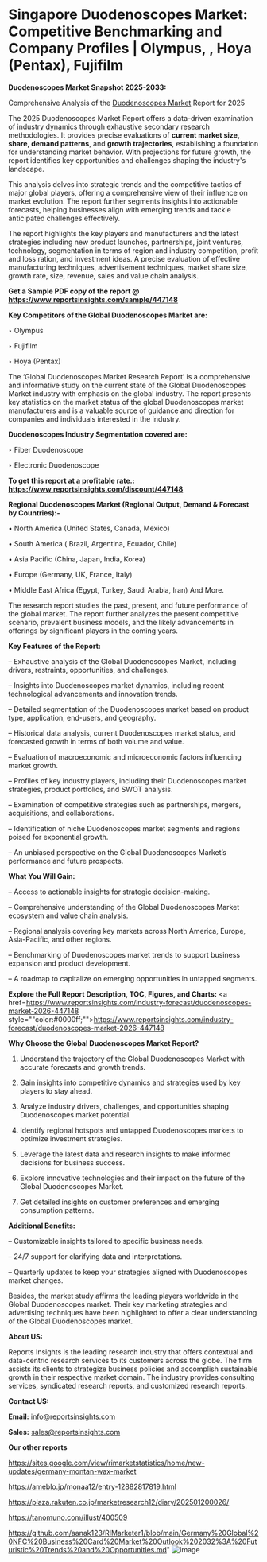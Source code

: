 # Singapore Duodenoscopes Market: Competitive Benchmarking and Company Profiles | Olympus, , Hoya (Pentax), Fujifilm

<strong>Duodenoscopes Market Snapshot 2025-2033:</strong>

Comprehensive Analysis of the <a href=https://www.reportsinsights.com/sample/447148>Duodenoscopes Market</a> Report for 2025

The 2025 Duodenoscopes Market Report offers a data-driven examination of industry dynamics through exhaustive secondary research methodologies. It provides precise evaluations of <strong>current market size, share, demand patterns</strong>, and <strong>growth trajectories</strong>, establishing a foundation for understanding market behavior. With projections for future growth, the report identifies key opportunities and challenges shaping the industry's landscape.

This analysis delves into strategic trends and the competitive tactics of major global players, offering a comprehensive view of their influence on market evolution. The report further segments insights into actionable forecasts, helping businesses align with emerging trends and tackle anticipated challenges effectively.

The report highlights the key players and manufacturers and the latest strategies including new product launches, partnerships, joint ventures, technology, segmentation in terms of region and industry competition, profit and loss ration, and investment ideas. A precise evaluation of effective manufacturing techniques, advertisement techniques, market share size, growth rate, size, revenue, sales and value chain analysis.

<strong>Get a Sample PDF copy of the report @ <a href=https://www.reportsinsights.com/sample/447148 style=color:#0000ff;>https://www.reportsinsights.com/sample/447148</a></strong>

<strong>Key Competitors of the Global Duodenoscopes Market are:</strong>

‣ Olympus

‣ Fujifilm

‣ Hoya (Pentax)

The ‘Global Duodenoscopes Market Research Report’ is a comprehensive and informative study on the current state of the Global Duodenoscopes Market industry with emphasis on the global industry. The report presents key statistics on the market status of the global Duodenoscopes market manufacturers and is a valuable source of guidance and direction for companies and individuals interested in the industry.

<strong>Duodenoscopes Industry Segmentation covered are:</strong>

‣ Fiber Duodenoscope

‣ Electronic Duodenoscope

<strong>To get this report at a profitable rate.: <a href=https://www.reportsinsights.com/discount/447148 style=color:#0000ff;>https://www.reportsinsights.com/discount/447148</a></strong>

<strong>Regional Duodenoscopes Market (Regional Output, Demand &amp; Forecast by Countries):-</strong>

• North America (United States, Canada, Mexico)

• South America ( Brazil, Argentina, Ecuador, Chile)

• Asia Pacific (China, Japan, India, Korea)

• Europe (Germany, UK, France, Italy)

• Middle East Africa (Egypt, Turkey, Saudi Arabia, Iran) And More.

The research report studies the past, present, and future performance of the global market. The report further analyzes the present competitive scenario, prevalent business models, and the likely advancements in offerings by significant players in the coming years.

<strong>Key Features of the Report:</strong>

– Exhaustive analysis of the Global Duodenoscopes Market, including drivers, restraints, opportunities, and challenges.

– Insights into Duodenoscopes market dynamics, including recent technological advancements and innovation trends.

– Detailed segmentation of the Duodenoscopes market based on product type, application, end-users, and geography.

– Historical data analysis, current Duodenoscopes market status, and forecasted growth in terms of both volume and value.

– Evaluation of macroeconomic and microeconomic factors influencing market growth.

– Profiles of key industry players, including their Duodenoscopes market strategies, product portfolios, and SWOT analysis.

– Examination of competitive strategies such as partnerships, mergers, acquisitions, and collaborations.

– Identification of niche Duodenoscopes market segments and regions poised for exponential growth.

– An unbiased perspective on the Global Duodenoscopes Market’s performance and future prospects.

<strong>What You Will Gain:</strong>

– Access to actionable insights for strategic decision-making.

– Comprehensive understanding of the Global Duodenoscopes Market ecosystem and value chain analysis.

– Regional analysis covering key markets across North America, Europe, Asia-Pacific, and other regions.

– Benchmarking of Duodenoscopes market trends to support business expansion and product development.

– A roadmap to capitalize on emerging opportunities in untapped segments.

<strong>Explore the Full Report Description, TOC, Figures, and Charts:</strong>
<a href=https://www.reportsinsights.com/industry-forecast/duodenoscopes-market-2026-447148 style=""color:#0000ff;"">https://www.reportsinsights.com/industry-forecast/duodenoscopes-market-2026-447148</a>

<strong>Why Choose the Global Duodenoscopes Market Report?</strong>

1. Understand the trajectory of the Global Duodenoscopes Market with accurate forecasts and growth trends.

2. Gain insights into competitive dynamics and strategies used by key players to stay ahead.

3. Analyze industry drivers, challenges, and opportunities shaping Duodenoscopes market potential.

4. Identify regional hotspots and untapped Duodenoscopes markets to optimize investment strategies.

5. Leverage the latest data and research insights to make informed decisions for business success.

6. Explore innovative technologies and their impact on the future of the Global Duodenoscopes Market.

7. Get detailed insights on customer preferences and emerging consumption patterns.

<strong>Additional Benefits:</strong>

– Customizable insights tailored to specific business needs.

– 24/7 support for clarifying data and interpretations.

– Quarterly updates to keep your strategies aligned with Duodenoscopes market changes.

Besides, the market study affirms the leading players worldwide in the Global Duodenoscopes market. Their key marketing strategies and advertising techniques have been highlighted to offer a clear understanding of the Global Duodenoscopes market.

<strong><strong>About US</strong>:</strong>

Reports Insights is the leading research industry that offers contextual and data-centric research services to its customers across the globe. The firm assists its clients to strategize business policies and accomplish sustainable growth in their respective market domain. The industry provides consulting services, syndicated research reports, and customized research reports.

<strong>Contact US:</strong>

<p class=><b>Email:</b> <a href=mailto:info@reportsinsights.com>info@reportsinsights.com</a></p>
<p class=><b>Sales:</b> <a href=mailto:sales@reportsinsights.com>sales@reportsinsights.com</a></p>

<strong>Our other reports</strong>

<a href=https://sites.google.com/view/rimarketstatistics/home/new-updates/germany-montan-wax-market>https://sites.google.com/view/rimarketstatistics/home/new-updates/germany-montan-wax-market</a>

<a href=https://ameblo.jp/monaa12/entry-12882817819.html>https://ameblo.jp/monaa12/entry-12882817819.html</a>

<a href=https://plaza.rakuten.co.jp/marketresearch12/diary/202501200026/>https://plaza.rakuten.co.jp/marketresearch12/diary/202501200026/</a>

<a href=https://tanomuno.com/illust/400509>https://tanomuno.com/illust/400509</a>

<a href=https://github.com/aanak123/RIMarketer1/blob/main/Germany%20Global%20NFC%20Business%20Card%20Market%20Outlook%202032%3A%20Futuristic%20Trends%20and%20Opportunities.md>https://github.com/aanak123/RIMarketer1/blob/main/Germany%20Global%20NFC%20Business%20Card%20Market%20Outlook%202032%3A%20Futuristic%20Trends%20and%20Opportunities.md</a>"
![image](https://github.com/user-attachments/assets/bad8b05a-23f5-4059-8ab4-d26d54c1568e)
